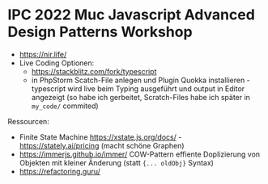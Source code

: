 # IPC 2022 Muc Javascript Advanced Design Patterns Workshop

* https://nir.life/
* Live Coding Optionen:  
  * https://stackblitz.com/fork/typescript
  * in PhpStorm Scatch-File anlegen und Plugin Quokka installieren - typescript wird live beim Typing ausgeführt und
    output in Editor angezeigt
    (so habe ich gerbeitet, Scratch-Files habe ich später in `my_code/` commited)

Ressourcen:

* Finite State Machine https://xstate.js.org/docs/ - https://stately.ai/pricing (macht schöne Graphen)
* https://immerjs.github.io/immer/ COW-Pattern effiente Doplizierung von Objekten mit kleiner Änderung (statt `{... oldObj}` Syntax)
* https://refactoring.guru/